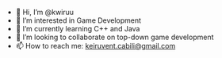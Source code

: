 - 👋 Hi, I’m @kwiruu
- 👀 I’m interested in Game Development
- 🌱 I’m currently learning C++ and Java
- 💞️ I’m looking to collaborate on top-down game development
- 📫 How to reach me: keiruvent.cabili@gmail.com


<!---
kwiruu/kwiruu is a ✨ special ✨ repository because its `README.md` (this file) appears on your GitHub profile.
You can click the Preview link to take a look at your changes.
--->
